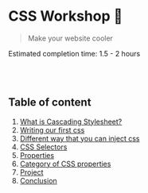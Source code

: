 # CSS Workshop 🎨
> Make your website cooler

Estimated completion time: 1.5 - 2 hours

<br>
<br>

## Table of content <a name="table"></a>

1. [What is Cascading Stylesheet?](#what)
2. [Writing our first css](#firstcss)
3. [Different way that you can inject css](#ways)
4. [CSS Selectors](#selectors)
5. [Properties](#properties)
6. [Category of CSS properties](#category)
7. [Project](#project)
8. [Conclusion](#conclusion)